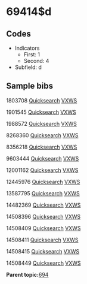 # 69414$d

## Codes

-   Indicators
    -   First: 1
    -   Second: 4
-   Subfield: d

## Sample bibs

1803708 [Quicksearch](https://search.library.yale.edu/catalog/1803708) [VXWS](http://prodorbis.library.yale.edu:7014/vxws/GetHoldingsService?bibId=1803708)

1901545 [Quicksearch](https://search.library.yale.edu/catalog/1901545) [VXWS](http://prodorbis.library.yale.edu:7014/vxws/GetHoldingsService?bibId=1901545)

1988572 [Quicksearch](https://search.library.yale.edu/catalog/1988572) [VXWS](http://prodorbis.library.yale.edu:7014/vxws/GetHoldingsService?bibId=1988572)

8268360 [Quicksearch](https://search.library.yale.edu/catalog/8268360) [VXWS](http://prodorbis.library.yale.edu:7014/vxws/GetHoldingsService?bibId=8268360)

8356218 [Quicksearch](https://search.library.yale.edu/catalog/8356218) [VXWS](http://prodorbis.library.yale.edu:7014/vxws/GetHoldingsService?bibId=8356218)

9603444 [Quicksearch](https://search.library.yale.edu/catalog/9603444) [VXWS](http://prodorbis.library.yale.edu:7014/vxws/GetHoldingsService?bibId=9603444)

12001162 [Quicksearch](https://search.library.yale.edu/catalog/12001162) [VXWS](http://prodorbis.library.yale.edu:7014/vxws/GetHoldingsService?bibId=12001162)

12445976 [Quicksearch](https://search.library.yale.edu/catalog/12445976) [VXWS](http://prodorbis.library.yale.edu:7014/vxws/GetHoldingsService?bibId=12445976)

13587795 [Quicksearch](https://search.library.yale.edu/catalog/13587795) [VXWS](http://prodorbis.library.yale.edu:7014/vxws/GetHoldingsService?bibId=13587795)

14482369 [Quicksearch](https://search.library.yale.edu/catalog/14482369) [VXWS](http://prodorbis.library.yale.edu:7014/vxws/GetHoldingsService?bibId=14482369)

14508396 [Quicksearch](https://search.library.yale.edu/catalog/14508396) [VXWS](http://prodorbis.library.yale.edu:7014/vxws/GetHoldingsService?bibId=14508396)

14508409 [Quicksearch](https://search.library.yale.edu/catalog/14508409) [VXWS](http://prodorbis.library.yale.edu:7014/vxws/GetHoldingsService?bibId=14508409)

14508411 [Quicksearch](https://search.library.yale.edu/catalog/14508411) [VXWS](http://prodorbis.library.yale.edu:7014/vxws/GetHoldingsService?bibId=14508411)

14508415 [Quicksearch](https://search.library.yale.edu/catalog/14508415) [VXWS](http://prodorbis.library.yale.edu:7014/vxws/GetHoldingsService?bibId=14508415)

14508449 [Quicksearch](https://search.library.yale.edu/catalog/14508449) [VXWS](http://prodorbis.library.yale.edu:7014/vxws/GetHoldingsService?bibId=14508449)

**Parent topic:**[694](../../tags/694/694.md)

